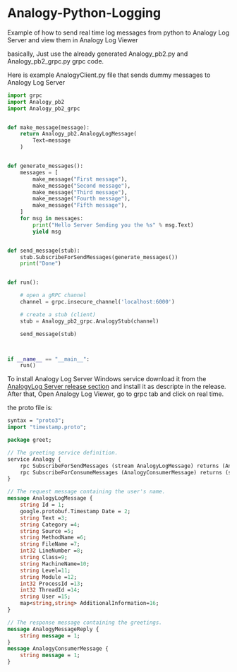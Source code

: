 # Analogy-Python-Logging
Example of how to send real time log messages from python to Analogy Log Server and view them in Analogy Log Viewer

basically, Just use the already generated Analogy_pb2.py and Analogy_pb2_grpc.py grpc code.

Here is example AnalogyClient.py file that sends dummy messages to Analogy Log Server


```python
import grpc
import Analogy_pb2
import Analogy_pb2_grpc


def make_message(message):
    return Analogy_pb2.AnalogyLogMessage(
        Text=message
    )


def generate_messages():
    messages = [
        make_message("First message"),
        make_message("Second message"),
        make_message("Third message"),
        make_message("Fourth message"),
        make_message("Fifth message"),
    ]
    for msg in messages:
        print("Hello Server Sending you the %s" % msg.Text)
        yield msg


def send_message(stub):
    stub.SubscribeForSendMessages(generate_messages())
    print("Done")


def run():

    # open a gRPC channel
    channel = grpc.insecure_channel('localhost:6000')

    # create a stub (client)
    stub = Analogy_pb2_grpc.AnalogyStub(channel)

    send_message(stub)



if __name__ == "__main__":
    run()

```

To install Analogy Log Server Windows service download it from the [AnalogyLog Server release section](https://github.com/Analogy-LogViewer/Analogy.LogViewer.gRPC/releases/tag/V0.3.4) and install it as descripte in the release.
After that, Open Analogy Log Viewer, go to grpc tab and click on real time.


the proto file is:
```proto
syntax = "proto3";
import "timestamp.proto";

package greet;

// The greeting service definition.
service Analogy {
	rpc SubscribeForSendMessages (stream AnalogyLogMessage) returns (AnalogyMessageReply);
	rpc SubscribeForConsumeMessages (AnalogyConsumerMessage) returns (stream AnalogyLogMessage);
}

// The request message containing the user's name.
message AnalogyLogMessage {
	string Id = 1;
	google.protobuf.Timestamp Date = 2;
	string Text =3;
	string Category =4;
	string Source =5;
	string MethodName =6;
	string FileName =7;
	int32 LineNumber =8;
	string Class=9;
	string MachineName=10;
	string Level=11;
	string Module =12;
	int32 ProcessId =13;
	int32 ThreadId =14;
	string User =15;
	map<string,string> AdditionalInformation=16;
}

// The response message containing the greetings.
message AnalogyMessageReply {
	string message = 1;
}
message AnalogyConsumerMessage {
	string message = 1;
}
```
